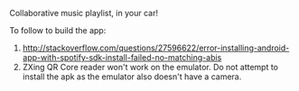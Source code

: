 Collaborative music playlist, in your car!

To follow to build the app:
 1. http://stackoverflow.com/questions/27596622/error-installing-android-app-with-spotify-sdk-install-failed-no-matching-abis
 2. ZXing QR Core reader won't work on the emulator. Do not attempt to install the apk as the emulator also doesn't have a camera.
